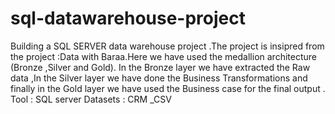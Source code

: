 # sql-datawarehouse-project
Building a  SQL SERVER data warehouse project .The project is insipred from the project :Data with Baraa.Here we have used the medallion architecture (Bronze ,Silver and Gold).
In the Bronze layer we have extracted the Raw data ,In the Silver layer we have done the Business Transformations and finally in the Gold layer we have used the Business case for the final output .
Tool : SQL server 
Datasets : CRM _CSV 
        
